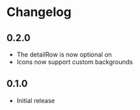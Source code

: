 # Changelog

## 0.2.0

* The detailRow is now optional on <RecordHome>
* Icons now support custom backgrounds

## 0.1.0

* Initial release
